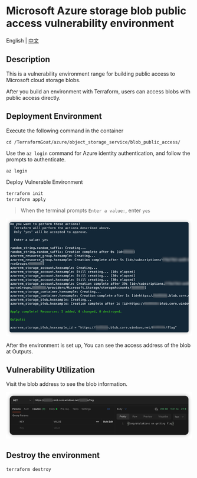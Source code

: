 # Microsoft Azure storage blob public access vulnerability environment

English | [中文](./README_CN.md)

## Description

This is a vulnerability environment range for building public access to Microsoft cloud storage blobs.

After you build an environment with Terraform, users can access blobs with public access directly.

## Deployment Environment

Execute the following command in the container

```shell
cd /TerraformGoat/azure/object_storage_service/blob_public_access/
```

Use the `az login` command for Azure identity authentication, and follow the prompts to authenticate.

```shell
az login
```

Deploy Vulnerable Environment

```shell
terraform init
terraform apply
```

> When the terminal prompts `Enter a value:`, enter `yes`

![image](../../../images/1650953021.png)

After the environment is set up, You can see the access address of the blob at Outputs.

## Vulnerability Utilization

Visit the blob address to see the blob information.

![image](../../../images/1650953175.png)

## Destroy the environment

```shell
terraform destroy
```
